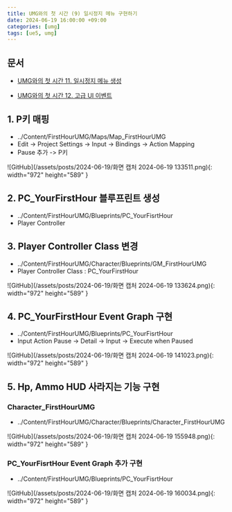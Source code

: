 ```yaml
---
title: UMG와의 첫 시간 (9) 일시정지 메뉴 구현하기
date: 2024-06-19 16:00:00 +09:00
categories: [umg]
tags: [ue5, umg]
---
```


## 문서

- [UMG와의 첫 시간 11. 일시정지 메뉴 생성](https://dev.epicgames.com/community/learning/courses/Q7l/unreal-engine-umg/KBod/unreal-engine-9b91ba)

- [UMG와의 첫 시간 12. 고급 UI 이벤트](https://dev.epicgames.com/community/learning/courses/Q7l/unreal-engine-umg/9kw5/unreal-engine-ui)

## 1. P키 매핑

- ../Content/FirstHourUMG/Maps/Map_FirstHourUMG
- Edit -> Project Settings -> Input -> Bindings -> Action Mapping
- Pause 추가 -> P키

![GitHub](/assets/posts/2024-06-19/화면 캡처 2024-06-19 133511.png){: width="972" height="589" }

## 2. PC_YourFirstHour 블루프린트 생성

- ../Content/FirstHourUMG/Blueprints/PC_YourFisrtHour
- Player Controller

## 3. Player Controller Class 변경

- ../Content/FirstHourUMG/Character/Blueprints/GM_FirstHourUMG
- Player Controller Class : PC_YourFirstHour

![GitHub](/assets/posts/2024-06-19/화면 캡처 2024-06-19 133624.png){: width="972" height="589" }

## 4. PC_YourFirstHour Event Graph 구현

- ../Content/FirstHourUMG/Blueprints/PC_YourFisrtHour
- Input Action Pause -> Detail -> Input -> Execute when Paused

![GitHub](/assets/posts/2024-06-19/화면 캡처 2024-06-19 141023.png){: width="972" height="589" }

## 5. Hp, Ammo HUD 사라지는 기능 구현

### Character_FirstHourUMG

- ../Content/FirstHourUMG/Character/Blueprints/Character_FirstHourUMG

![GitHub](/assets/posts/2024-06-19/화면 캡처 2024-06-19 155948.png){: width="972" height="589" }

### PC_YourFisrtHour Event Graph 추가 구현

- ../Content/FirstHourUMG/Blueprints/PC_YourFisrtHour

![GitHub](/assets/posts/2024-06-19/화면 캡처 2024-06-19 160034.png){: width="972" height="589" }
